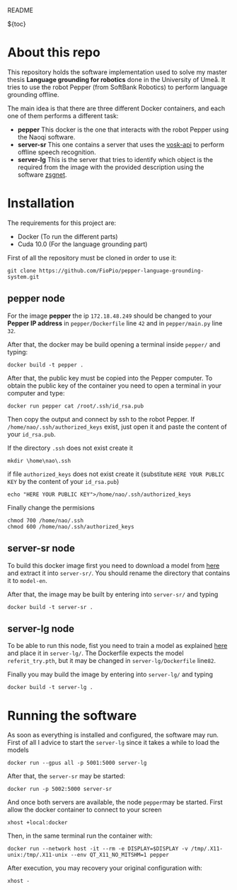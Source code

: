 README

${toc}

# About this repo
This repository holds the software implementation used to solve my master thesis **Language grounding for robotics** done in the University of Umeå. It tries to use the robot Pepper (from SoftBank Robotics) to perform language grounding offline. 

The main idea is that there are three different Docker containers, and each one of them performs a different task:

- **pepper** This docker is the one that interacts with the robot Pepper using the Naoqi software.
- **server-sr** This one contains a server that uses the [vosk-api](https://github.com/alphacep/vosk-api) to perform offline speech recognition.
- **server-lg** This is the server that tries to identify which object is the required from the image with the provided description using the software [zsgnet](https://github.com/TheShadow29/zsgnet-pytorch).

# Installation
The requirements for this project are:

- Docker (To run the different parts)
- Cuda 10.0 (For the language grounding part)


First of all the repository must be cloned in order to use it:
```
git clone https://github.com/FioPio/pepper-language-grounding-system.git
```


## pepper node
For the image **pepper** the ip `172.18.48.249` should be changed to your **Pepper IP address** in `pepper/Dockerfile` line `42` and in `pepper/main.py` line `32`.

After that, the docker may be build opening a terminal inside `pepper/` and typing:
```
docker build -t pepper .
```


After that, the public key must be copied into the Pepper computer. To obtain the public key of the container you need to open a terminal in your computer and type:

```
docker run pepper cat /root/.ssh/id_rsa.pub
```

Then copy the output and connect by ssh to the robot Pepper. If `/home/nao/.ssh/authorized_keys` exist, just open it and paste the content of your `id_rsa.pub`.

If the directory `.ssh` does not exist create it
```
mkdir \home\nao\.ssh
```

if file `authorized_keys` does not exist create it (substitute `HERE YOUR PUBLIC KEY` by the content of your `id_rsa.pub`)

```
echo "HERE YOUR PUBLIC KEY">/home/nao/.ssh/authorized_keys
```

Finally change the permisions
```
chmod 700 /home/nao/.ssh
chmod 600 /home/nao/.ssh/authorized_keys
```

## server-sr node
To build this docker image first you need to download a model from [here](https://alphacephei.com/vosk/models) and extract it into `server-sr/`.  You should rename the directory that contains it to `model-en`.

After that, the image may be built by entering into `server-sr/` and typing 
```
docker build -t server-sr .
```

## server-lg  node

To be able to run this node, fist you need to train a model as explained [here](https://github.com/TheShadow29/zsgnet-pytorch) and place it in `server-lg/`. The Dockerfile expects the model `referit_try.pth`, but it may be changed in `server-lg/Dockerfile` line`82`.

Finally you may build the image  by entering into `server-lg/` and typing 
```
docker build -t server-lg .
```


# Running the software

As soon as everything is installed and configured, the software may run. First of all I advice to start the `server-lg` since it takes a while to load the models

```
docker run --gpus all -p 5001:5000 server-lg
```

After that, the `server-sr` may be started:
```
docker run -p 5002:5000 server-sr
```

And once both servers are available, the node `pepper`may be started. First allow the docker container to connect to your screen

```
xhost +local:docker
```
Then, in the same terminal run the container with:
```
docker run --network host -it --rm -e DISPLAY=$DISPLAY -v /tmp/.X11-unix:/tmp/.X11-unix --env QT_X11_NO_MITSHM=1 pepper
``` 
After execution, you may recovery your original configuration with:
```
xhost -
```